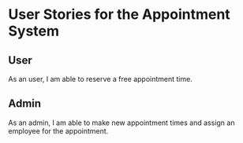 # User Stories for the Appointment System

## User

As an user, I am able to reserve a free appointment time.

## Admin

As an admin, I am able to make new appointment times and assign an employee for the appointment.
